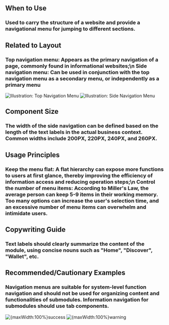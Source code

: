 ## When to Use

### Used to carry the structure of a website and provide a navigational menu for jumping to different sections.

## Related to Layout

### Top navigation menu: Appears as the primary navigation of a page, commonly found in informational websites;\n Side navigation menu: Can be used in conjunction with the top navigation menu as a secondary menu, or independently as a primary menu

![Illustration: Top Navigation Menu](001)
![Illustration: Side Navigation Menu](002)

## Component Size

### The width of the side navigation can be defined based on the length of the text labels in the actual business context. Common widths include 200PX, 220PX, 240PX, and 260PX.

## Usage Principles

### Keep the menu flat: A flat hierarchy can expose more functions to users at first glance, thereby improving the efficiency of information access and reducing operation steps;\n Control the number of menu items: According to Miller's Law, the average person can keep 5-9 items in their working memory. Too many options can increase the user's selection time, and an excessive number of menu items can overwhelm and intimidate users.

## Copywriting Guide

### Text labels should clearly summarize the content of the module, using concise nouns such as "Home", "Discover", "Wallet", etc.

## Recommended/Cautionary Examples

### Navigation menus are suitable for system-level function navigation and should not be used for organizing content and functionalities of submodules. Information navigation for submodules should use tab components.

![{maxWidth:100%}success](003)
![{maxWidth:100%}warning](004)
